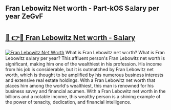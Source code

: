 ## Fran Lebowitz N𝚎t w𝚘rth - Part-kOS S𝚊lary per year ZeGvF

# <h2><a href="http://gc0qrsc.nevu.top/?p=Fran+Lebowitz">🔗 👉🔴 Fran Lebowitz N𝚎t w𝚘rth - S𝚊lary</a></h2>

[![Fran Lebowitz N𝚎t W𝚘rth](https://i.imgur.com/Oavwk0R.jpeg)](http://gc0qrsc.nevu.top/?p=Fran+Lebowitz)
What is Fran Lebowitz n𝚎t w𝚘rth? What is Fran Lebowitz s𝚊lary per year?
This affluent person's Fran Lebowitz net worth is significant, making him one of the wealthiest in his profession. His income from his job is considerable, but it is outmatched by Fran Lebowitz net worth, which is thought to be amplified by his numerous business interests and extensive real estate holdings. With a Fran Lebowitz net worth that places him among the world's wealthiest, this man is renowned for his business savvy and financial acumen. With a Fran Lebowitz net worth in the billions and a notable income, this wealthy person is a shining example of the power of tenacity, dedication, and financial intelligence.
